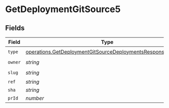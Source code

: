 # GetDeploymentGitSource5


## Fields

| Field                                                                                                                                      | Type                                                                                                                                       | Required                                                                                                                                   | Description                                                                                                                                |
| ------------------------------------------------------------------------------------------------------------------------------------------ | ------------------------------------------------------------------------------------------------------------------------------------------ | ------------------------------------------------------------------------------------------------------------------------------------------ | ------------------------------------------------------------------------------------------------------------------------------------------ |
| `type`                                                                                                                                     | [operations.GetDeploymentGitSourceDeploymentsResponse200Type](../../models/operations/getdeploymentgitsourcedeploymentsresponse200type.md) | :heavy_check_mark:                                                                                                                         | N/A                                                                                                                                        |
| `owner`                                                                                                                                    | *string*                                                                                                                                   | :heavy_check_mark:                                                                                                                         | N/A                                                                                                                                        |
| `slug`                                                                                                                                     | *string*                                                                                                                                   | :heavy_check_mark:                                                                                                                         | N/A                                                                                                                                        |
| `ref`                                                                                                                                      | *string*                                                                                                                                   | :heavy_minus_sign:                                                                                                                         | N/A                                                                                                                                        |
| `sha`                                                                                                                                      | *string*                                                                                                                                   | :heavy_minus_sign:                                                                                                                         | N/A                                                                                                                                        |
| `prId`                                                                                                                                     | *number*                                                                                                                                   | :heavy_minus_sign:                                                                                                                         | N/A                                                                                                                                        |